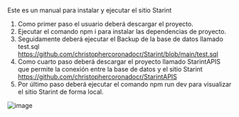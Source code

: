 Este es un manual para instalar y ejecutar el sitio Starint
 
1. Como primer paso el usuario deberá descargar el proyecto.
2. Ejecutar el comando npm i para instalar las dependencias de proyecto.
3. Seguidamente deberá ejecutar el Backup de la base de datos llamado test.sql https://github.com/christophercoronadocr/Starint/blob/main/test.sql
4. Como cuarto paso deberá descargar el proyecto llamado StarintAPIS que permite la conexión entre la base de datos y el sitio Starint https://github.com/christophercoronadocr/StarintAPIS
5. Por último paso deberá ejecutar el comando npm run dev para visualizar el sitio Starint de forma local.

![image](https://github.com/christophercoronadocr/Starint/assets/141755815/fa53f755-a484-4e1a-b05f-cd9518d363c1)
